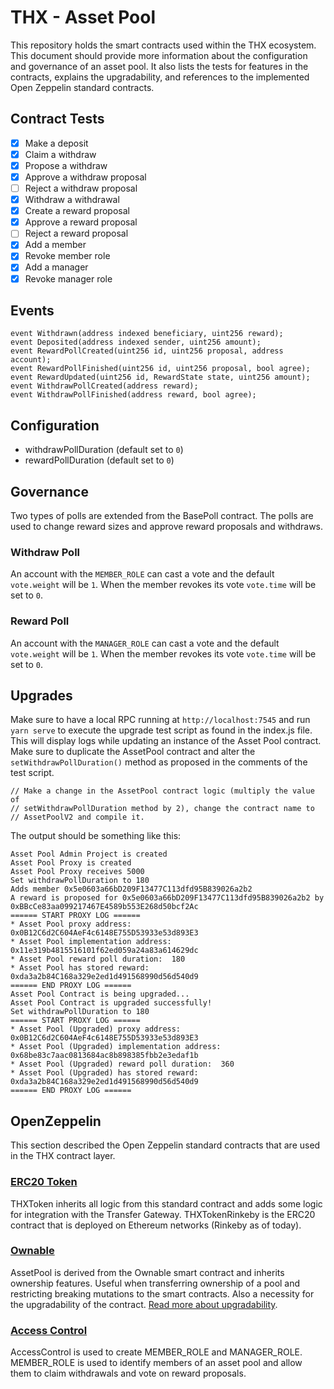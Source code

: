 # THX - Asset Pool

This repository holds the smart contracts used within the THX ecosystem. This document should provide more information about the configuration and governance of an asset pool. It also lists the tests for features in the contracts, explains the upgradability, and references to the implemented Open Zeppelin standard contracts.

## Contract Tests

-   [x] Make a deposit
-   [x] Claim a withdraw
-   [x] Propose a withdraw
-   [x] Approve a withdraw proposal
-   [ ] Reject a withdraw proposal
-   [x] Withdraw a withdrawal
-   [x] Create a reward proposal
-   [x] Approve a reward proposal
-   [ ] Reject a reward proposal
-   [x] Add a member
-   [x] Revoke member role
-   [x] Add a manager
-   [x] Revoke manager role

## Events

```
event Withdrawn(address indexed beneficiary, uint256 reward);
event Deposited(address indexed sender, uint256 amount);
event RewardPollCreated(uint256 id, uint256 proposal, address account);
event RewardPollFinished(uint256 id, uint256 proposal, bool agree);
event RewardUpdated(uint256 id, RewardState state, uint256 amount);
event WithdrawPollCreated(address reward);
event WithdrawPollFinished(address reward, bool agree);
```

## Configuration

-   withdrawPollDuration (default set to `0`)
-   rewardPollDuration (default set to `0`)

## Governance

Two types of polls are extended from the BasePoll contract. The polls are used to change reward sizes and approve reward proposals and withdraws.

### Withdraw Poll

An account with the `MEMBER_ROLE` can cast a vote and the default `vote.weight` will be `1`. When the member revokes its vote `vote.time` will be set to `0`.

### Reward Poll

An account with the `MANAGER_ROLE` can cast a vote and the default `vote.weight` will be `1`. When the member revokes its vote `vote.time` will be set to `0`.

## Upgrades

Make sure to have a local RPC running at `http://localhost:7545` and run `yarn serve` to execute the upgrade test script as found in the index.js file. This will display logs while updating an instance of the Asset Pool contract. Make sure to duplicate the AssetPool contract and alter the `setWithdrawPollDuration()` method as proposed in the comments of the test script.

```
// Make a change in the AssetPool contract logic (multiply the value of
// setWithdrawPollDuration method by 2), change the contract name to
// AssetPoolV2 and compile it.
```

The output should be something like this:

```
Asset Pool Admin Project is created
Asset Pool Proxy is created
Asset Pool Proxy receives 5000
Set withdrawPollDuration to 180
Adds member 0x5e0603a66bD209F13477C113dfd95B839026a2b2
A reward is proposed for 0x5e0603a66bD209F13477C113dfd95B839026a2b2 by 0xBBcCe83aa099217467E4589b553E268d50bcf2Ac
====== START PROXY LOG ======
* Asset Pool proxy address:  0x0B12C6d2C604AeF4c6148E755D53933e53d893E3
* Asset Pool implementation address: 0x11e319b4815516101f62ed059a24a83a614629dc
* Asset Pool reward poll duration:  180
* Asset Pool has stored reward:  0xda3a2b84C168a329e2ed1d491568990d56d540d9
====== END PROXY LOG ======
Asset Pool Contract is being upgraded...
Asset Pool Contract is upgraded successfully!
Set withdrawPollDuration to 180
====== START PROXY LOG ======
* Asset Pool (Upgraded) proxy address:  0x0B12C6d2C604AeF4c6148E755D53933e53d893E3
* Asset Pool (Upgraded) implementation address: 0x68be83c7aac0813684ac8b898385fbb2e3edaf1b
* Asset Pool (Upgraded) reward poll duration:  360
* Asset Pool (Upgraded) has stored reward:  0xda3a2b84C168a329e2ed1d491568990d56d540d9
====== END PROXY LOG ======
```

## OpenZeppelin

This section described the Open Zeppelin standard contracts that are used in the THX contract layer.

### [ERC20 Token](https://docs.openzeppelin.com/contracts/3.x/erc20)

THXToken inherits all logic from this standard contract and adds some logic for integration with the Transfer Gateway. THXTokenRinkeby is the ERC20 contract that is deployed on Ethereum networks (Rinkeby as of today).

### [Ownable](https://docs.openzeppelin.com/contracts/3.x/access-control)

AssetPool is derived from the Ownable smart contract and inherits ownership features. Useful when transferring ownership of a pool and restricting breaking mutations to the smart contracts. Also a necessity for the upgradability of the contract. [Read more about upgradability](#Upgrades).

### [Access Control](https://docs.openzeppelin.com/contracts/3.x/access-control)

AccessControl is used to create MEMBER_ROLE and MANAGER_ROLE. MEMBER_ROLE is used to identify members of an asset pool and allow them to claim withdrawals and vote on reward proposals.
